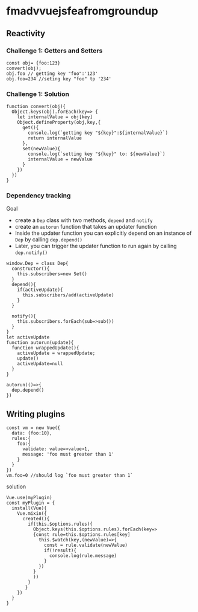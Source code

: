 # fmadvvuejsfeafromgroundup

## Reactivity
### Challenge 1: Getters and Setters
```
const obj= {foo:123}
convert(obj);
obj.foo // getting key "foo":'123'
obj.foo=234 //seting key "foo" tp '234'
```
### Challenge 1: Solution
```
function convert(obj){
  Object.keys(obj).forEach(key=> {
    let internalValue = obj[key]
    Object.defineProperty(obj,key,{
      get(){
        console.log(`getting key "${key}":${internalValue}`)
        return internalValue
      },
      set(newValue){
        console.log(`setting key "${key}" to: ${newValue}`)
        internalValue = newValue
      }
    })
  })
}
```


### Dependency tracking
Goal
- create a `Dep` class with two methods, `depend` and `notify`
- create an `autorun` function that takes an updater function
- Inside the updater function you can explicitly depend on an instance of `Dep` by calling `dep.depend()`
- Later, you can trigger the updater function to run again by calling `dep.notify()`
```
window.Dep = class Dep{
  constructor(){
    this.subscribers=new Set()
  }
  depend(){
    if(activeUpdate){
      this.subscribers/add(activeUpdate)
    }
  }
  
  notify(){
    this.subscribers.forEach(sub=>sub())
  }
}
let activeUpdate
function autorun(update){
  function wrappedUpdate(){
    activeUpdate = wrappedUpdate;
    update()
    activeUpdate=null
  }
}

autorun(()=>{
  dep.depend()
})
```



## Writing plugins
```
const vm = new Vue({
  data: {foo:10},
  rules:{
    foo:{
      validate: value=>value>1,
      message: 'foo must greater than 1'
    }
  }
})
vm.foo=0 //should log `foo must greater than 1`
```

solution
```
Vue.use(myPlugin)
const myPlugin = {
  install(Vue){
    Vue.mixin({
      created(){
        if(this.$options.rules){
          Object.keys(this.$options.rules).forEach(key=>
          {const rule=this.$options.rules[key]
            this.$watch(key,(newValue)=>{
              const = rule.validate(newValue)
              if(!result){
                console.log(rule.message)
              }
            })
          }
          ))
        }
       }
    })
  }
}
```
